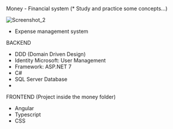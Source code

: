 Money - Financial system (* Study and practice some concepts...)

![Screenshot_2](https://github.com/maiconlmotadev/Financial_System_Money/assets/88989642/a8899038-824b-4590-b22f-1787b6247b8a)

- Expense management system

BACKEND
- DDD (Domain Driven Design)
- Identity Microsoft: User Management
- Framework: ASP.NET 7
- C#
- SQL Server Database
- 
FRONTEND
  (Project inside the money folder)
- Angular
- Typescript
- CSS
